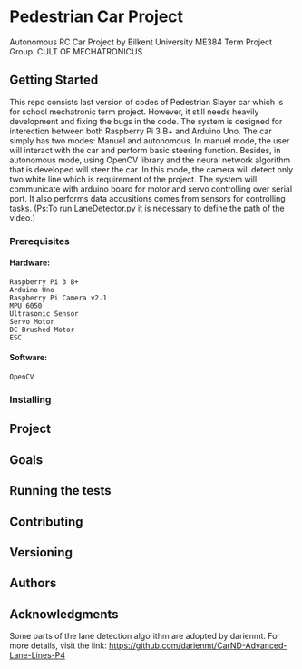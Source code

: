 # Pedestrian Car Project
Autonomous RC Car Project by Bilkent University ME384 Term Project
Group: CULT OF MECHATRONICUS

## Getting Started
This repo consists last version of codes of Pedestrian Slayer car which is for school mechatronic term project. However, it still needs heavily development and fixing the bugs in the code. The system is designed for interection between both Raspberry Pi 3 B+ and Arduino Uno.
The car simply has two modes: Manuel and autonomous. In manuel mode, the user will interact with the car and perform basic steering function. Besides, in autonomous mode, using OpenCV library and the neural network algorithm that is developed will steer the car. In this mode, the camera will detect only two white line which is requirement of the project. The system will communicate with arduino board for motor and servo controlling over serial port. It also performs data acqusitions comes from sensors for controlling tasks.
(Ps:To run LaneDetector.py it is necessary to define the path of the video.)

### Prerequisites
#### Hardware:
```
Raspberry Pi 3 B+
Arduino Uno
Raspberry Pi Camera v2.1
MPU 6050
Ultrasonic Sensor
Servo Motor
DC Brushed Motor
ESC
```
#### Software:
```
OpenCV
```
### Installing

## Project

## Goals

## Running the tests

## Contributing

## Versioning

## Authors

## Acknowledgments
Some parts of the lane detection algorithm are adopted by darienmt. For more details,
visit the link: https://github.com/darienmt/CarND-Advanced-Lane-Lines-P4

